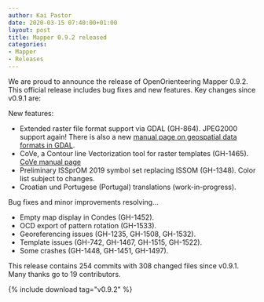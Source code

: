 ```yaml
---
author: Kai Pastor
date: 2020-03-15 07:40:00+01:00
layout: post
title: Mapper 0.9.2 released
categories:
- Mapper
- Releases
---
```


We are proud to announce the release of OpenOrienteering Mapper 0.9.2. This official release includes bug fixes and new features. Key changes since v0.9.1 are:

New features:

- Extended raster file format support via GDAL (GH-864). 
  JPEG2000 support again! 
  There is also a new [manual page on geospatial data formats in GDAL](https://www.openorienteering.org/mapper-manual/pages/gdal.html).
- CoVe, a Contour line Vectorization tool for raster templates (GH-1465). 
  [CoVe manual page](https://www.openorienteering.org/mapper-manual/pages/cove.html)
- Preliminary ISSprOM 2019 symbol set replacing ISSOM (GH-1348). 
  Color list subject to changes.
- Croatian und Portugese (Portugal) translations (work-in-progress).

Bug fixes and minor improvements resolving...

- Empty map display in Condes  (GH-1452).
- OCD export of pattern rotation (GH-1533).
- Georeferencing issues (GH-1235, GH-1508, GH-1532).
- Template issues (GH-742, GH-1467, GH-1515, GH-1522).
- Some crashes (GH-1448, GH-1451, GH-1497).


This release contains 254 commits with 308 changed files since v0.9.1. Many thanks go to 19 contributors. 

{% include download tag="v0.9.2" %}
